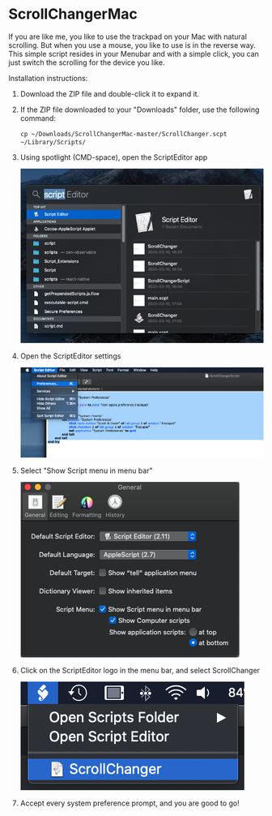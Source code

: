 # ScrollChangerMac
If you are like me, you like to use the trackpad on your Mac with natural scrolling. But when you use a mouse, you like to use is in the reverse way. 
This simple script resides in your Menubar and with a simple click, you can just switch the scrolling for the device you like.


Installation instructions:

1. Download the ZIP file and double-click it to expand it.

2. If the ZIP file downloaded to your "Downloads" folder, use the following command:
    ```
    cp ~/Downloads/ScrollChangerMac-master/ScrollChanger.scpt ~/Library/Scripts/
    ```

3. Using spotlight (CMD-space), open the ScriptEditor app

    ![](Images/Spotlight.png)

4. Open the ScriptEditor settings

    ![](Images/Settings.png)
    
5. Select "Show Script menu in menu bar" 

    ![](Images/Menubar.png)

6. Click on the ScriptEditor logo in the menu bar, and select ScrollChanger

    ![](Images/Menubar2.png)
    
7.  Accept every system preference prompt, and you are good to go!
    
